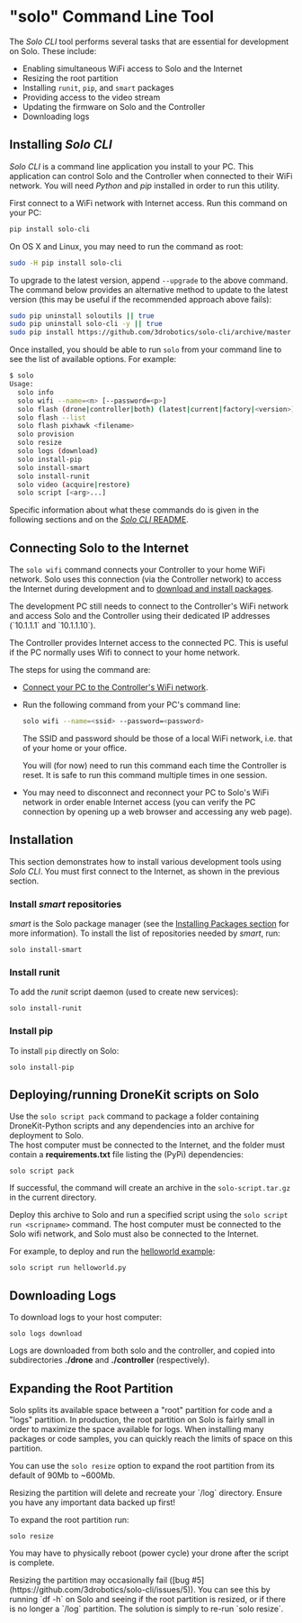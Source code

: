 # "solo" Command Line Tool

The *Solo CLI* tool performs several tasks that are essential for development on Solo. These include:

* Enabling simultaneous WiFi access to Solo and the Internet
* Resizing the root partition
* Installing `runit`, `pip`, and `smart` packages
* Providing access to the video stream
* Updating the firmware on Solo and the Controller
* Downloading logs


## Installing *Solo CLI*

*Solo CLI* is a command line application you install to your PC. This application can control Solo and the Controller when connected to their WiFi network. You will need *Python* and *pip* installed in order to run this utility.

First connect to a WiFi network with Internet access. Run this command on your PC:

<div class="host-code"></div>

```sh
pip install solo-cli
```

<aside class="note">
On OS X and Linux, you may need to run the command as root:
<div class="host-code"></div>

```sh
sudo -H pip install solo-cli
```
To upgrade to the latest version, append ``--upgrade`` to the above command.
The command below provides an alternative method to update to the latest version 
(this may be useful if the recommended approach above fails):

<div class="host-code"></div>

```sh
sudo pip uninstall soloutils || true
sudo pip uninstall solo-cli -y || true
sudo pip install https://github.com/3drobotics/solo-cli/archive/master.zip --no-cache-dir
```

</aside>

Once installed, you should be able to run `solo` from your command line to see the list of available options. For example:

<div class="host-code"></div>

```sh
$ solo
Usage:
  solo info
  solo wifi --name=<n> [--password=<p>]
  solo flash (drone|controller|both) (latest|current|factory|<version>) [--clean]
  solo flash --list
  solo flash pixhawk <filename>
  solo provision
  solo resize
  solo logs (download)
  solo install-pip
  solo install-smart
  solo install-runit
  solo video (acquire|restore)
  solo script [<arg>...]  
```

Specific information about what these commands do is given in the following sections and on the [*Solo CLI* README](https://github.com/3drobotics/solo-cli).


## Connecting Solo to the Internet

The `solo wifi` command connects your Controller to your home WiFi network. Solo uses this connection (via the Controller network) to access the Internet during development and to [download and install packages](starting-installing.html#installing-packages).

<aside class="tip">The development PC still needs to connect to the Controller's WiFi network and access Solo and the Controller using their dedicated IP addresses (`10.1.1.1` and `10.1.1.10`).

The Controller provides Internet access to the connected PC. This is useful if the PC normally uses Wifi to connect to your home network.
</aside>

The steps for using the command are:

* [Connect your PC to the Controller's WiFi network](starting-network.html).
* Run the following command from your PC's command line:
  <div class="host-code"></div>

  ```sh
  solo wifi --name=<ssid> --password=<password>
  ```
  The SSID and password should be those of a local WiFi network, i.e. that of your home or your office.
  <aside class="tip">
  You will (for now) need to run this command each time the Controller is reset. It is safe to run this command multiple times in one session.
  </aside>
* You may need to disconnect and reconnect your PC to Solo's WiFi network in order enable Internet access (you can verify the PC connection by opening up a web browser and accessing any web page).


## Installation

This section demonstrates how to install various development tools using *Solo CLI*. You must first connect to the Internet, as shown in the previous section.

### Install *smart* repositories

*smart* is the Solo package manager (see the [Installing Packages section](starting-installing.html#installing-packages) for more information). To install the list of repositories needed by *smart*, run:

<div class="host-code"></div>

```
solo install-smart
``` 

### Install runit

To add the *runit* script daemon (used to create new services):

<div class="host-code"></div>

```
solo install-runit
```

### Install pip

To install `pip` directly on Solo:

<div class="host-code"></div>

```
solo install-pip
```

## Deploying/running DroneKit scripts on Solo

Use the ``solo script pack`` command to package a folder containing DroneKit-Python scripts 
and any dependencies into an archive for deployment to Solo.  
The host computer must be connected to the Internet, and the folder must contain a 
**requirements.txt** file listing 
the (PyPi) dependencies:

<div class="host-code"></div>

```
solo script pack
```

If successful, the command will create an archive in the `solo-script.tar.gz` in the current directory.

Deploy this archive to Solo and run a specified script using the ``solo script run <scripname>`` command. 
The host computer must be connected to the Solo wifi network, and Solo must also be connected to the 
Internet.

For example, to deploy and run the [helloworld example](example-helloworld.html):

<div class="host-code"></div>

```
solo script run helloworld.py
```


## Downloading Logs

To download logs to your host computer:

<div class="host-code"></div>

```
solo logs download
```

Logs are downloaded from both solo and the controller, and copied into subdirectories **./drone** and **./controller** (respectively).


## Expanding the Root Partition

Solo splits its available space between a "root" partition for code and a "logs" partition. In production, the root partition on Solo is fairly small in order to maximize the space available for logs. When installing many packages or code samples, you can quickly reach the limits of space on this partition.

You can use the `solo resize` option to expand the root partition from its default of 90Mb to ~600Mb.

<aside class="tip">
Resizing the partition will delete and recreate your `/log` directory. Ensure you have any important data backed up first! 
</aside>

To expand the root partition run:

<div class="host-code"></div>

```
solo resize
```

You may have to physically reboot (power cycle) your drone after the script is complete.

<aside class="warning">
Resizing the partition may occasionally fail ([bug #5](https://github.com/3drobotics/solo-cli/issues/5)). You can see this by running `df -h` on Solo and seeing if the root partition is resized, or if there is no longer a `/log` partition. The solution is simply to re-run `solo resize`. 
</aside>

